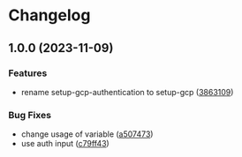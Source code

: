# Changelog

## 1.0.0 (2023-11-09)


### Features

* rename setup-gcp-authentication to setup-gcp ([3863109](https://github.com/abinnovision/actions/commit/386310986cb8f7000b18f3d7c2b587a058239e5b))


### Bug Fixes

* change usage of variable ([a507473](https://github.com/abinnovision/actions/commit/a5074734e9b542f792a6183a6915f639e1359c23))
* use auth input ([c79ff43](https://github.com/abinnovision/actions/commit/c79ff4301fc369c840c7411447714bf628b074d6))
